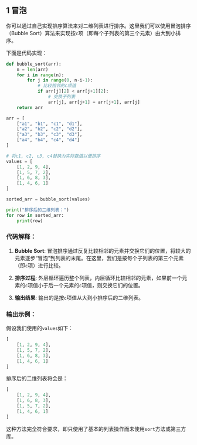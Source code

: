 ## 1	冒泡

你可以通过自己实现排序算法来对二维列表进行排序。这里我们可以使用冒泡排序（Bubble Sort）算法来实现按`c`项（即每个子列表的第三个元素）由大到小排序。

下面是代码实现：

```python
def bubble_sort(arr):
    n = len(arr)
    for i in range(n):
        for j in range(0, n-i-1):
            # 比较相邻的c项值
            if arr[j][2] < arr[j+1][2]:
                # 交换子列表
                arr[j], arr[j+1] = arr[j+1], arr[j]
    return arr

arr = [
    ["a1", "b1", "c1", "d1"],
    ["a2", "b2", "c2", "d2"],
    ["a3", "b3", "c3", "d3"],
    ["a4", "b4", "c4", "d4"]
]

# 将c1, c2, c3, c4替换为实际数值以便排序
values = [
    [1, 2, 9, 4],
    [1, 5, 7, 2],
    [1, 6, 8, 3],
    [1, 4, 6, 1]
]

sorted_arr = bubble_sort(values)

print("排序后的二维列表：")
for row in sorted_arr:
    print(row)
```

### 代码解释：
1. **Bubble Sort**: 冒泡排序通过反复比较相邻的元素并交换它们的位置，将较大的元素逐步“冒泡”到列表的末尾。在这里，我们是按每个子列表的第三个元素（即`c`项）进行比较。

2. **排序过程**: 外层循环遍历整个列表，内层循环比较相邻的元素，如果前一个元素的`c`项值小于后一个元素的`c`项值，则交换它们的位置。

3. **输出结果**: 输出的是按`c`项值从大到小排序后的二维列表。

### 输出示例：
假设我们使用的`values`如下：

```python
[
    [1, 2, 9, 4],
    [1, 5, 7, 2],
    [1, 6, 8, 3],
    [1, 4, 6, 1]
]
```

排序后的二维列表将会是：

```python
[
    [1, 2, 9, 4],
    [1, 6, 8, 3],
    [1, 5, 7, 2],
    [1, 4, 6, 1]
]
```

这种方法完全符合要求，即只使用了基本的列表操作而未使用`sort`方法或第三方库。
